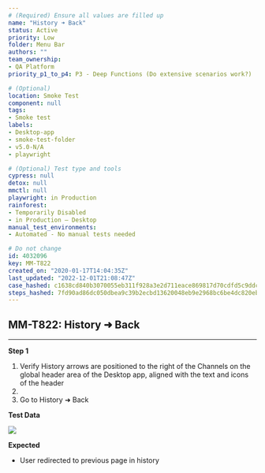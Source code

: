 ```yaml
---
# (Required) Ensure all values are filled up
name: "History ➜ Back"
status: Active
priority: Low
folder: Menu Bar
authors: ""
team_ownership: 
- QA Platform
priority_p1_to_p4: P3 - Deep Functions (Do extensive scenarios work?)

# (Optional)
location: Smoke Test
component: null
tags: 
- Smoke test
labels: 
- Desktop-app
- smoke-test-folder
- v5.0-N/A
- playwright

# (Optional) Test type and tools
cypress: null
detox: null
mmctl: null
playwright: in Production
rainforest: 
- Temporarily Disabled
- in Production — Desktop
manual_test_environments: 
- Automated - No manual tests needed

# Do not change
id: 4032096
key: MM-T822
created_on: "2020-01-17T14:04:35Z"
last_updated: "2022-12-01T21:08:47Z"
case_hashed: c1638cd840b3070055eb311f928a3e2d711eace869817d70cdfd5c9ddce656760ee7b70c3df50f5dca66eb462bbd12a0
steps_hashed: 7fd90ad86dc050dbea9c39b2ecbd13620048eb9e2968bc6be4dc820eb4629f7a7adc648528ba78ea08308e9851a34f29
---
```


<!-- (Auto-generated) Based on frontmatter's "key" and "name" -->

## MM-T822: History ➜ Back

---

**Step 1**

1. Verify History arrows are positioned to the right of the Channels on the global header area of the Desktop app, aligned with the text and icons of the header
2.
3. Go to History ➜ Back

**Test Data**

![](https://smartbear-tm4j-prod-us-west-2-attachment-rich-text.s3.us-west-2.amazonaws.com/embedded-f3277290f945470c4add5d21ef3dc7ca7b74388fc7152bfb6b99ae58c66a95a8-1651871781690-Screen+Shot+2022-05-06+at+5.13.32+PM.png)

**Expected**

- User redirected to previous page in history
